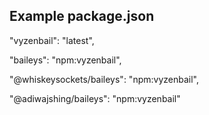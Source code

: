 ## Example package.json
 "vyzenbail": "latest", 
  
"baileys": "npm:vyzenbail", 
  
"@whiskeysockets/baileys": "npm:vyzenbail",

"@adiwajshing/baileys": "npm:vyzenbail"